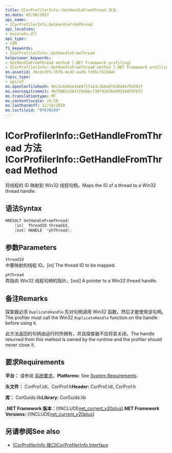 ```yaml
---
title: ICorProfilerInfo::GetHandleFromThread 方法
ms.date: 03/30/2017
api_name:
- ICorProfilerInfo.GetHandleFromThread
api_location:
- mscorwks.dll
api_type:
- COM
f1_keywords:
- ICorProfilerInfo::GetHandleFromThread
helpviewer_keywords:
- GetHandleFromThread method [.NET Framework profiling]
- ICorProfilerInfo::GetHandleFromThread method [.NET Framework profiling]
ms.assetid: 36cdc9f5-7579-4cd2-aa36-fc05c741584c
topic_type:
- apiref
ms.openlocfilehash: 94c2c6e01e4188f1fa13c3b6a9f638d4b79a502f
ms.sourcegitcommit: 4b79862c5b41fbd86cf38f926f6a49516059f6f2
ms.translationtype: MT
ms.contentlocale: zh-CN
ms.lasthandoff: 12/18/2020
ms.locfileid: "97678194"
---
```

# <a name="icorprofilerinfogethandlefromthread-method"></a><span data-ttu-id="5e6b9-102">ICorProfilerInfo::GetHandleFromThread 方法</span><span class="sxs-lookup"><span data-stu-id="5e6b9-102">ICorProfilerInfo::GetHandleFromThread Method</span></span>

<span data-ttu-id="5e6b9-103">将线程的 ID 映射到 Win32 线程句柄。</span><span class="sxs-lookup"><span data-stu-id="5e6b9-103">Maps the ID of a thread to a Win32 thread handle.</span></span>  
  
## <a name="syntax"></a><span data-ttu-id="5e6b9-104">语法</span><span class="sxs-lookup"><span data-stu-id="5e6b9-104">Syntax</span></span>  
  
```cpp  
HRESULT GetHandleFromThread(  
    [in]  ThreadID threadId,  
    [out] HANDLE  *phThread);  
```  
  
## <a name="parameters"></a><span data-ttu-id="5e6b9-105">参数</span><span class="sxs-lookup"><span data-stu-id="5e6b9-105">Parameters</span></span>  

 `threadId`  
 <span data-ttu-id="5e6b9-106">中要映射的线程 ID。</span><span class="sxs-lookup"><span data-stu-id="5e6b9-106">[in] The thread ID to be mapped.</span></span>  
  
 `phThread`  
 <span data-ttu-id="5e6b9-107">弄指向 Win32 线程句柄的指针。</span><span class="sxs-lookup"><span data-stu-id="5e6b9-107">[out] A pointer to a Win32 thread handle.</span></span>  
  
## <a name="remarks"></a><span data-ttu-id="5e6b9-108">备注</span><span class="sxs-lookup"><span data-stu-id="5e6b9-108">Remarks</span></span>  

 <span data-ttu-id="5e6b9-109">探查器必须 `DuplicateHandle` 先对句柄调用 Win32 函数，然后才能使用该句柄。</span><span class="sxs-lookup"><span data-stu-id="5e6b9-109">The profiler must call the Win32 `DuplicateHandle` function on the handle before using it.</span></span>  

 <span data-ttu-id="5e6b9-110">此方法返回的句柄由运行时所拥有，并且探查器不应将其关闭。</span><span class="sxs-lookup"><span data-stu-id="5e6b9-110">The handle returned from this method is owned by the runtime and the profiler should never close it.</span></span>
  
## <a name="requirements"></a><span data-ttu-id="5e6b9-111">要求</span><span class="sxs-lookup"><span data-stu-id="5e6b9-111">Requirements</span></span>  

 <span data-ttu-id="5e6b9-112">**平台：** 请参阅 [系统要求](../../get-started/system-requirements.md)。</span><span class="sxs-lookup"><span data-stu-id="5e6b9-112">**Platforms:** See [System Requirements](../../get-started/system-requirements.md).</span></span>  
  
 <span data-ttu-id="5e6b9-113">**头文件：** CorProf.idl、CorProf.h</span><span class="sxs-lookup"><span data-stu-id="5e6b9-113">**Header:** CorProf.idl, CorProf.h</span></span>  
  
 <span data-ttu-id="5e6b9-114">**库：** CorGuids.lib</span><span class="sxs-lookup"><span data-stu-id="5e6b9-114">**Library:** CorGuids.lib</span></span>  
  
 <span data-ttu-id="5e6b9-115">**.NET Framework 版本：**[!INCLUDE[net_current_v20plus](../../../../includes/net-current-v20plus-md.md)]</span><span class="sxs-lookup"><span data-stu-id="5e6b9-115">**.NET Framework Versions:** [!INCLUDE[net_current_v20plus](../../../../includes/net-current-v20plus-md.md)]</span></span>  
  
## <a name="see-also"></a><span data-ttu-id="5e6b9-116">另请参阅</span><span class="sxs-lookup"><span data-stu-id="5e6b9-116">See also</span></span>

- [<span data-ttu-id="5e6b9-117">ICorProfilerInfo 接口</span><span class="sxs-lookup"><span data-stu-id="5e6b9-117">ICorProfilerInfo Interface</span></span>](icorprofilerinfo-interface.md)
